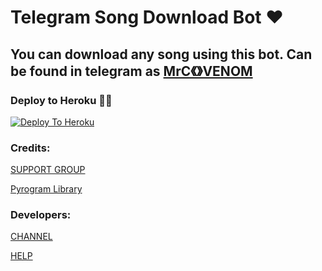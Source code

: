 # Telegram Song Download Bot ❤

## You can download any song using this bot. Can be found in telegram as [MrC《》VENOM](https://t.me/MrC_VENOM)

### Deploy to Heroku 🏃‍♂

[![Deploy To Heroku](https://www.herokucdn.com/deploy/button.svg)](https://heroku.com/deploy?template=https://github.com/nandhunair1/Songdl-tgbot)

### Credits:

[SUPPORT GROUP](https://t.me/tvseriezzz)

[Pyrogram Library](https://github.com/pyrogram/pyrogram)

### Developers:

[CHANNEL](https://t.me/TV_SERIES_ON)

[HELP](https://t.me/MrC_VENOM)
